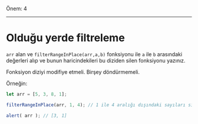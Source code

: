 Önem: 4

---

# Olduğu yerde filtreleme

`arr` alan ve `filterRangeInPlace(arr,a,b)` fonksiyonu ile `a` ile `b` arasındaki değerleri alıp ve bunun haricindekileri bu diziden silen fonksiyonu yazınız.

Fonksiyon diziyi modifiye etmeli. Birşey döndürmemeli.


Örneğin:
```js
let arr = [5, 3, 8, 1];

filterRangeInPlace(arr, 1, 4); // 1 ile 4 aralığı dışındaki sayıları siliniz.

alert( arr ); // [3, 1]
```

